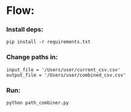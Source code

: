 # Flow:

### Install deps:

`pip install -r requirements.txt`

### Change paths in:

```
input_file = '/Users/user/current_csv.csv'
output_file = '/Users/user/combined_csv.csv'
```

### Run:

`python path_combiner.py`
